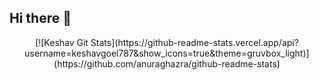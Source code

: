 ## Hi there 👋
<center>[![Keshav Git Stats](https://github-readme-stats.vercel.app/api?username=keshavgoel787&show_icons=true&theme=gruvbox_light)](https://github.com/anuraghazra/github-readme-stats)
 </center>

<!--
**keshavgoel787/keshavgoel787** is a ✨ _special_ ✨ repository because its `README.md` (this file) appears on your GitHub profile.

Here are some ideas to get you started:

- 🔭 I’m currently working on ...
- 🌱 I’m currently learning ...
- 👯 I’m looking to collaborate on ...
- 🤔 I’m looking for help with ...
- 💬 Ask me about ...
- 📫 How to reach me: ...
- 😄 Pronouns: ...
- ⚡ Fun fact: ...
-->
